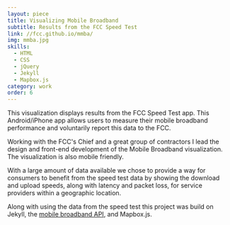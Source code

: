 ```yaml
---
layout: piece
title: Visualizing Mobile Broadband
subtitle: Results from the FCC Speed Test
link: //fcc.github.io/mmba/
img: mmba.jpg
skills:
  - HTML
  - CSS
  - jQuery
  - Jekyll
  - Mapbox.js
category: work
order: 6
---
```

This visualization displays results from the FCC Speed Test app. This Android/iPhone app allows users to measure their mobile broadband performance and voluntarily report this data to the FCC.

Working with the FCC's Chief and a great group of contractors I lead the design and front-end development of the Mobile Broadband visualization. The visualization is also mobile friendly.

With a large amount of data available we chose to provide a way for consumers to benefit from the speed test data by showing the download and upload speeds, along with latency and packet loss, for service providers within a geographic location.

Along with using the data from the speed test this project was build on Jekyll, the [mobile broadband API](http://fcc.github.io/mmba/docs/_), and Mapbox.js.
